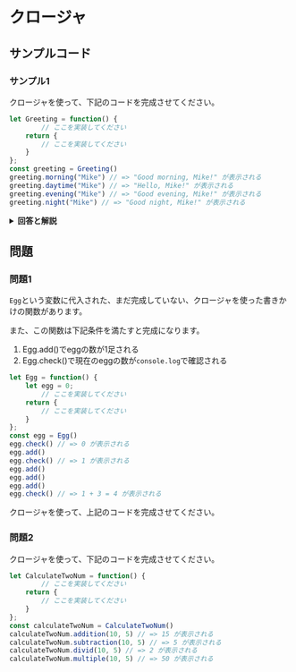 
# クロージャ

## サンプルコード

### サンプル1

クロージャを使って、下記のコードを完成させてください。

```javascript
let Greeting = function() {
        // ここを実装してください
    return {
        // ここを実装してください
    }
};
const greeting = Greeting()
greeting.morning("Mike") // => "Good morning, Mike!" が表示される
greeting.daytime("Mike") // => "Hello, Mike!" が表示される
greeting.evening("Mike") // => "Good evening, Mike!" が表示される
greeting.night("Mike") // => "Good night, Mike!" が表示される
```


<details><summary><b>回答と解説</b></summary>

#### 回答

```javascript
let Greeting = function() {
    // ここを実装してください
    function morning(name){
        console.log("Good morning, " + name)
    }
    function daytime(name){
        console.log("Hello, " + name)
    }
    function evening(name){
        console.log("Good evening, " + name)
    }
    function goodNight(name){
       console.log("Good night, " + name)
    }
    return {
        morning,
        daytime,
        evening,
        night: goodNight
    }
};
```

#### 解説

クロージャは、``return``でオブジェクトを返すことによって、関数を返すことができます。

また、これを使うことで、関数内で宣言したメソッドや変数へのアクセスを制限し、それらにアクセスできるパブリック関数を別途定義することができます。

さらに、``Greeting``内に定義した各関数を、``return``でどのように呼び出しているか確認しましょう。

最初の３つ、``Greeting``内で定義した関数``morning``、``daytime``、``evening``は、同じ名称を``return``に記載しています。
一方、``goodNight``については、``return``では別の名称``night``で呼び出すようにしています。

クロージャ内で定義したものを``return``で返す際、``key``と``value``の名称が同じになる場合は、``value``の記載を省略することが可能です。（省略しなかった場合は、下記のような記載になります）

```javascript
return {
    morning: morning,
    daytime: daytime,
    evening: evening,
    night: goodNight
}
```
</details>

## 問題


### 問題1

``Egg``という変数に代入された、まだ完成していない、クロージャを使った書きかけの関数があります。

また、この関数は下記条件を満たすと完成になります。

1. Egg.add()でeggの数が1足される
2. Egg.check()で現在のeggの数が``console.log``で確認される

```javascript
let Egg = function() {
    let egg = 0;
        // ここを実装してください
    return {
        // ここを実装してください
    }
};
const egg = Egg()
egg.check() // => 0 が表示される
egg.add()
egg.check() // => 1 が表示される
egg.add()
egg.add()
egg.add()
egg.check() // => 1 + 3 = 4 が表示される
```

クロージャを使って、上記のコードを完成させてください。


### 問題2

クロージャを使って、下記のコードを完成させてください。

```javascript
let CalculateTwoNum = function() {
        // ここを実装してください
    return {
        // ここを実装してください
    }
};
const calculateTwoNum = CalculateTwoNum()
calculateTwoNum.addition(10, 5) // => 15 が表示される
calculateTwoNum.subtraction(10, 5) // => 5 が表示される
calculateTwoNum.divid(10, 5) // => 2 が表示される
calculateTwoNum.multiple(10, 5) // => 50 が表示される
```
